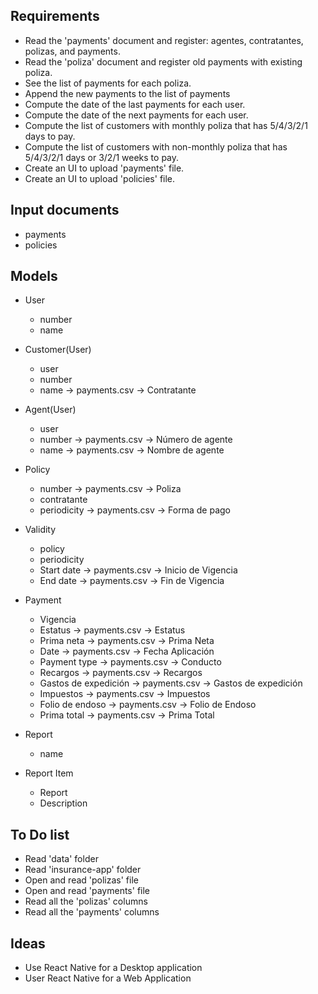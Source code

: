 ## Requirements

* Read the 'payments' document and register: agentes, contratantes, polizas, and payments.
* Read the 'poliza' document and register old payments with existing poliza.
* See the list of payments for each poliza.
* Append the new payments to the list of payments
* Compute the date of the last payments for each user.
* Compute the date of the next payments for each user.
* Compute the list of customers with monthly poliza that has 5/4/3/2/1 days to pay.
* Compute the list of customers with non-monthly poliza that has 5/4/3/2/1 days or 3/2/1 weeks to pay.
* Create an UI to upload 'payments' file.
* Create an UI to upload 'policies' file.

## Input documents

* payments
* policies

## Models

* User
    * number
    * name

* Customer(User)
    * user
    * number
    * name -> payments.csv -> Contratante

* Agent(User)
    * user
    * number -> payments.csv -> Número de agente
    * name -> payments.csv -> Nombre de agente

* Policy
    * number -> payments.csv -> Poliza
    * contratante
    * periodicity -> payments.csv -> Forma de pago

* Validity
    * policy
    * periodicity
    * Start date -> payments.csv -> Inicio de Vigencia
    * End date -> payments.csv -> Fin de Vigencia

* Payment
    * Vigencia
    * Estatus -> payments.csv -> Estatus
    * Prima neta -> payments.csv -> Prima Neta
    * Date -> payments.csv -> Fecha Aplicación
    * Payment type -> payments.csv -> Conducto
    * Recargos -> payments.csv -> Recargos
    * Gastos de expedición -> payments.csv -> Gastos de expedición
    * Impuestos -> payments.csv -> Impuestos
    * Folio de endoso -> payments.csv -> Folio de Endoso
    * Prima total -> payments.csv -> Prima Total

* Report
    * name

* Report Item
    * Report
    * Description

## To Do list

* Read 'data' folder
* Read 'insurance-app' folder
* Open and read 'polizas' file
* Open and read 'payments' file
* Read all the 'polizas' columns
* Read all the 'payments' columns

## Ideas

* Use React Native for a Desktop application
* User React Native for a Web Application